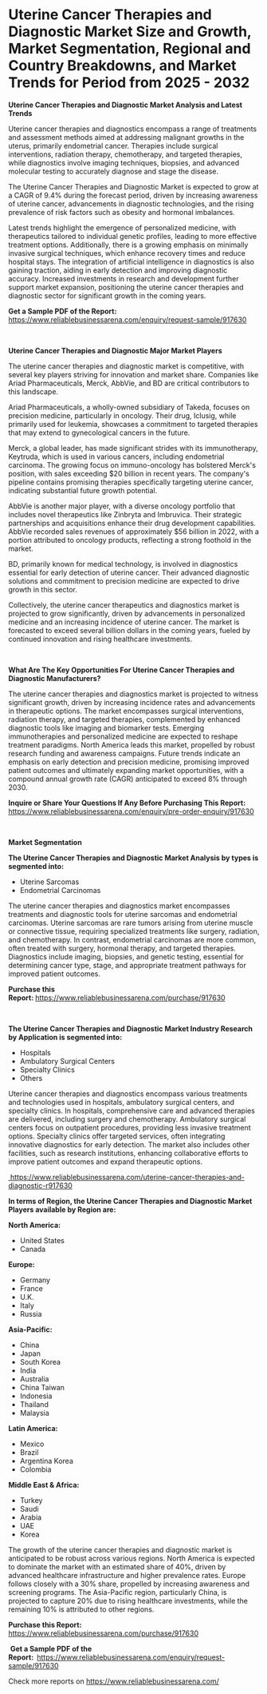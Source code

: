 <p><h1>Uterine Cancer Therapies and Diagnostic Market Size and Growth, Market Segmentation, Regional and Country Breakdowns, and Market Trends for Period from 2025 -  2032</h1></p><p><strong>Uterine Cancer Therapies and Diagnostic Market Analysis and Latest Trends</strong></p>
<p><p>Uterine cancer therapies and diagnostics encompass a range of treatments and assessment methods aimed at addressing malignant growths in the uterus, primarily endometrial cancer. Therapies include surgical interventions, radiation therapy, chemotherapy, and targeted therapies, while diagnostics involve imaging techniques, biopsies, and advanced molecular testing to accurately diagnose and stage the disease.</p><p>The Uterine Cancer Therapies and Diagnostic Market is expected to grow at a CAGR of 9.4% during the forecast period, driven by increasing awareness of uterine cancer, advancements in diagnostic technologies, and the rising prevalence of risk factors such as obesity and hormonal imbalances. </p><p>Latest trends highlight the emergence of personalized medicine, with therapeutics tailored to individual genetic profiles, leading to more effective treatment options. Additionally, there is a growing emphasis on minimally invasive surgical techniques, which enhance recovery times and reduce hospital stays. The integration of artificial intelligence in diagnostics is also gaining traction, aiding in early detection and improving diagnostic accuracy. Increased investments in research and development further support market expansion, positioning the uterine cancer therapies and diagnostic sector for significant growth in the coming years.</p></p>
<p><strong>Get a Sample PDF of the Report:&nbsp;</strong> <a href="https://www.reliablebusinessarena.com/enquiry/request-sample/917630?utm_campaign=2800&utm_medium=2&utm_source=Github&utm_content=ia&utm_term=07032025&utm_id=uterine-cancer-therapies-and-diagnostic">https://www.reliablebusinessarena.com/enquiry/request-sample/917630</a></p>
<p>&nbsp;</p>
<p><strong>Uterine Cancer Therapies and Diagnostic Major Market Players</strong></p>
<p><p>The uterine cancer therapies and diagnostic market is competitive, with several key players striving for innovation and market share. Companies like Ariad Pharmaceuticals, Merck, AbbVie, and BD are critical contributors to this landscape.</p><p>Ariad Pharmaceuticals, a wholly-owned subsidiary of Takeda, focuses on precision medicine, particularly in oncology. Their drug, Iclusig, while primarily used for leukemia, showcases a commitment to targeted therapies that may extend to gynecological cancers in the future.</p><p>Merck, a global leader, has made significant strides with its immunotherapy, Keytruda, which is used in various cancers, including endometrial carcinoma. The growing focus on immuno-oncology has bolstered Merck's position, with sales exceeding $20 billion in recent years. The company's pipeline contains promising therapies specifically targeting uterine cancer, indicating substantial future growth potential.</p><p>AbbVie is another major player, with a diverse oncology portfolio that includes novel therapeutics like Zinbryta and Imbruvica. Their strategic partnerships and acquisitions enhance their drug development capabilities. AbbVie recorded sales revenues of approximately $56 billion in 2022, with a portion attributed to oncology products, reflecting a strong foothold in the market.</p><p>BD, primarily known for medical technology, is involved in diagnostics essential for early detection of uterine cancer. Their advanced diagnostic solutions and commitment to precision medicine are expected to drive growth in this sector.</p><p>Collectively, the uterine cancer therapeutics and diagnostics market is projected to grow significantly, driven by advancements in personalized medicine and an increasing incidence of uterine cancer. The market is forecasted to exceed several billion dollars in the coming years, fueled by continued innovation and rising healthcare investments.</p></p>
<p>&nbsp;</p>
<p><strong>What Are The Key Opportunities For Uterine Cancer Therapies and Diagnostic Manufacturers?</strong></p>
<p><p>The uterine cancer therapies and diagnostics market is projected to witness significant growth, driven by increasing incidence rates and advancements in therapeutic options. The market encompasses surgical interventions, radiation therapy, and targeted therapies, complemented by enhanced diagnostic tools like imaging and biomarker tests. Emerging immunotherapies and personalized medicine are expected to reshape treatment paradigms. North America leads this market, propelled by robust research funding and awareness campaigns. Future trends indicate an emphasis on early detection and precision medicine, promising improved patient outcomes and ultimately expanding market opportunities, with a compound annual growth rate (CAGR) anticipated to exceed 8% through 2030.</p></p>
<p><strong>Inquire or Share Your Questions If Any Before Purchasing This Report:</strong> <a href="https://www.reliablebusinessarena.com/enquiry/pre-order-enquiry/917630?utm_campaign=2800&utm_medium=2&utm_source=Github&utm_content=ia&utm_term=07032025&utm_id=uterine-cancer-therapies-and-diagnostic">https://www.reliablebusinessarena.com/enquiry/pre-order-enquiry/917630</a></p>
<p>&nbsp;</p>
<p><strong>Market Segmentation</strong></p>
<p><strong>The Uterine Cancer Therapies and Diagnostic Market Analysis by types is segmented into:</strong></p>
<p><ul><li>Uterine Sarcomas</li><li>Endometrial Carcinomas</li></ul></p>
<p><p>The uterine cancer therapies and diagnostics market encompasses treatments and diagnostic tools for uterine sarcomas and endometrial carcinomas. Uterine sarcomas are rare tumors arising from uterine muscle or connective tissue, requiring specialized treatments like surgery, radiation, and chemotherapy. In contrast, endometrial carcinomas are more common, often treated with surgery, hormonal therapy, and targeted therapies. Diagnostics include imaging, biopsies, and genetic testing, essential for determining cancer type, stage, and appropriate treatment pathways for improved patient outcomes.</p></p>
<p><strong>Purchase this Report:&nbsp;</strong><a href="https://www.reliablebusinessarena.com/purchase/917630?utm_campaign=2800&utm_medium=2&utm_source=Github&utm_content=ia&utm_term=07032025&utm_id=uterine-cancer-therapies-and-diagnostic">https://www.reliablebusinessarena.com/purchase/917630</a></p>
<p>&nbsp;</p>
<p><strong>The Uterine Cancer Therapies and Diagnostic Market Industry Research by Application is segmented into:</strong></p>
<p><ul><li>Hospitals</li><li>Ambulatory Surgical Centers</li><li>Specialty Clinics</li><li>Others</li></ul></p>
<p><p>Uterine cancer therapies and diagnostics encompass various treatments and technologies used in hospitals, ambulatory surgical centers, and specialty clinics. In hospitals, comprehensive care and advanced therapies are delivered, including surgery and chemotherapy. Ambulatory surgical centers focus on outpatient procedures, providing less invasive treatment options. Specialty clinics offer targeted services, often integrating innovative diagnostics for early detection. The market also includes other facilities, such as research institutions, enhancing collaborative efforts to improve patient outcomes and expand therapeutic options.</p></p>
<p><a href="https://www.reliablebusinessarena.com/uterine-cancer-therapies-and-diagnostic-r917630?utm_campaign=2800&utm_medium=2&utm_source=Github&utm_content=ia&utm_term=07032025&utm_id=uterine-cancer-therapies-and-diagnostic">&nbsp;https://www.reliablebusinessarena.com/uterine-cancer-therapies-and-diagnostic-r917630</a></p>
<p><strong>In terms of Region, the Uterine Cancer Therapies and Diagnostic Market Players available by Region are:</strong></p>
<p>
    <p> <strong> North America: </strong>
        <ul>
            <li>United States</li>
            <li>Canada</li>
        </ul>
        </p> 
    <p> <strong> Europe: </strong>
        <ul>
            <li>Germany</li>
            <li>France</li>
            <li>U.K.</li>
            <li>Italy</li>
            <li>Russia</li>
        </ul>
        </p> 
    <p> <strong> Asia-Pacific: </strong>
        <ul>
            <li>China</li>
            <li>Japan</li>
            <li>South Korea</li>
            <li>India</li>
            <li>Australia</li>
            <li>China Taiwan</li>
            <li>Indonesia</li>
            <li>Thailand</li>
            <li>Malaysia</li>
        </ul>
        </p> 
    <p> <strong> Latin America: </strong>
        <ul>
            <li>Mexico</li>
            <li>Brazil</li>
            <li>Argentina Korea</li>
            <li>Colombia</li>
        </ul>
        </p> 
    <p> <strong> Middle East & Africa: </strong>
        <ul>
            <li>Turkey</li>
            <li>Saudi</li>
            <li>Arabia</li>
            <li>UAE</li>
            <li>Korea</li>
        </ul>
    </p>
    </p>
<p><p>The growth of the uterine cancer therapies and diagnostic market is anticipated to be robust across various regions. North America is expected to dominate the market with an estimated share of 40%, driven by advanced healthcare infrastructure and higher prevalence rates. Europe follows closely with a 30% share, propelled by increasing awareness and screening programs. The Asia-Pacific region, particularly China, is projected to capture 20% due to rising healthcare investments, while the remaining 10% is attributed to other regions.</p></p>
<p><strong>Purchase this Report: </strong><a href="https://www.reliablebusinessarena.com/purchase/917630?utm_campaign=2800&utm_medium=2&utm_source=Github&utm_content=ia&utm_term=07032025&utm_id=uterine-cancer-therapies-and-diagnostic">https://www.reliablebusinessarena.com/purchase/917630</a></p>
<p>&nbsp;<strong>Get a Sample PDF of the Report:&nbsp;&nbsp;</strong><a href="https://www.reliablebusinessarena.com/enquiry/request-sample/917630?utm_campaign=2800&utm_medium=2&utm_source=Github&utm_content=ia&utm_term=07032025&utm_id=uterine-cancer-therapies-and-diagnostic">https://www.reliablebusinessarena.com/enquiry/request-sample/917630</a></p>
<p><strong></strong></p>
<p>Check more reports on <a href="https://www.reliablebusinessarena.com/?utm_campaign=2800&utm_medium=2&utm_source=Github&utm_content=ia&utm_term=07032025&utm_id=uterine-cancer-therapies-and-diagnostic">https://www.reliablebusinessarena.com/</a></p>